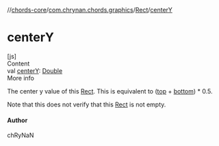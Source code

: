 //[chords-core](../../../index.md)/[com.chrynan.chords.graphics](../index.md)/[Rect](index.md)/[centerY](center-y.md)



# centerY  
[js]  
Content  
val [centerY](center-y.md): [Double](https://kotlinlang.org/api/latest/jvm/stdlib/kotlin/-double/index.html)  
More info  


The center y value of this [Rect](index.md). This is equivalent to ([top](top.md) + [bottom](bottom.md)) * 0.5.



Note that this does not verify that this [Rect](index.md) is not empty.



#### Author  


chRyNaN

  



